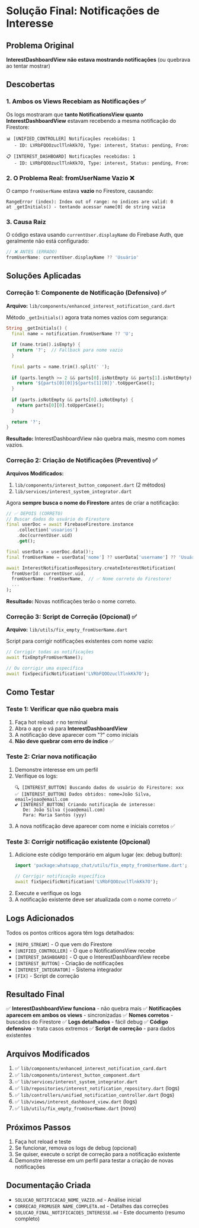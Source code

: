 # Solução Final: Notificações de Interesse

## Problema Original

**InterestDashboardView não estava mostrando notificações** (ou quebrava ao tentar mostrar)

## Descobertas

### 1. Ambos os Views Recebiam as Notificações ✅

Os logs mostraram que **tanto NotificationsView quanto InterestDashboardView** estavam recebendo a mesma notificação do Firestore:

```
📊 [UNIFIED_CONTROLLER] Notificações recebidas: 1
   - ID: LVRbFQOOzuclTlnkKk7O, Type: interest, Status: pending, From:

📋 [INTEREST_DASHBOARD] Notificações recebidas: 1
   - ID: LVRbFQOOzuclTlnkKk7O, Type: interest, Status: pending, From:
```

### 2. O Problema Real: fromUserName Vazio ❌

O campo `fromUserName` estava **vazio** no Firestore, causando:

```
RangeError (index): Index out of range: no indices are valid: 0
at _getInitials() - tentando acessar name[0] de string vazia
```

### 3. Causa Raiz

O código estava usando `currentUser.displayName` do Firebase Auth, que geralmente não está configurado:

```dart
// ❌ ANTES (ERRADO)
fromUserName: currentUser.displayName ?? 'Usuário'
```

## Soluções Aplicadas

### Correção 1: Componente de Notificação (Defensivo) ✅

**Arquivo:** `lib/components/enhanced_interest_notification_card.dart`

Método `_getInitials()` agora trata nomes vazios com segurança:

```dart
String _getInitials() {
  final name = notification.fromUserName ?? 'U';
  
  if (name.trim().isEmpty) {
    return '?';  // Fallback para nome vazio
  }
  
  final parts = name.trim().split(' ');
  
  if (parts.length >= 2 && parts[0].isNotEmpty && parts[1].isNotEmpty) {
    return '${parts[0][0]}${parts[1][0]}'.toUpperCase();
  }
  
  if (parts.isNotEmpty && parts[0].isNotEmpty) {
    return parts[0][0].toUpperCase();
  }
  
  return '?';
}
```

**Resultado:** InterestDashboardView não quebra mais, mesmo com nomes vazios.

### Correção 2: Criação de Notificações (Preventivo) ✅

**Arquivos Modificados:**
1. `lib/components/interest_button_component.dart` (2 métodos)
2. `lib/services/interest_system_integrator.dart`

Agora **sempre busca o nome do Firestore** antes de criar a notificação:

```dart
// ✅ DEPOIS (CORRETO)
// Buscar dados do usuário do Firestore
final userDoc = await FirebaseFirestore.instance
    .collection('usuarios')
    .doc(currentUser.uid)
    .get();

final userData = userDoc.data()!;
final fromUserName = userData['nome'] ?? userData['username'] ?? 'Usuário';

await InterestNotificationRepository.createInterestNotification(
  fromUserId: currentUser.uid,
  fromUserName: fromUserName,  // ✅ Nome correto do Firestore!
  ...
);
```

**Resultado:** Novas notificações terão o nome correto.

### Correção 3: Script de Correção (Opcional) ✅

**Arquivo:** `lib/utils/fix_empty_fromUserName.dart`

Script para corrigir notificações existentes com nome vazio:

```dart
// Corrigir todas as notificações
await fixEmptyFromUserName();

// Ou corrigir uma específica
await fixSpecificNotification('LVRbFQOOzuclTlnkKk7O');
```

## Como Testar

### Teste 1: Verificar que não quebra mais

1. Faça hot reload: `r` no terminal
2. Abra o app e vá para **InterestDashboardView**
3. A notificação deve aparecer com "?" como iniciais
4. **Não deve quebrar com erro de índice** ✅

### Teste 2: Criar nova notificação

1. Demonstre interesse em um perfil
2. Verifique os logs:
   ```
   🔍 [INTEREST_BUTTON] Buscando dados do usuário do Firestore: xxx
   ✅ [INTEREST_BUTTON] Dados obtidos: nome=João Silva, email=joao@email.com
   💕 [INTEREST_BUTTON] Criando notificação de interesse:
      De: João Silva (joao@email.com)
      Para: Maria Santos (yyy)
   ```
3. A nova notificação deve aparecer com nome e iniciais corretos ✅

### Teste 3: Corrigir notificação existente (Opcional)

1. Adicione este código temporário em algum lugar (ex: debug button):
   ```dart
   import 'package:whatsapp_chat/utils/fix_empty_fromUserName.dart';
   
   // Corrigir notificação específica
   await fixSpecificNotification('LVRbFQOOzuclTlnkKk7O');
   ```
2. Execute e verifique os logs
3. A notificação existente deve ser atualizada com o nome correto ✅

## Logs Adicionados

Todos os pontos críticos agora têm logs detalhados:

- `[REPO_STREAM]` - O que vem do Firestore
- `[UNIFIED_CONTROLLER]` - O que o NotificationsView recebe
- `[INTEREST_DASHBOARD]` - O que o InterestDashboardView recebe
- `[INTEREST_BUTTON]` - Criação de notificações
- `[INTEREST_INTEGRATOR]` - Sistema integrador
- `[FIX]` - Script de correção

## Resultado Final

✅ **InterestDashboardView funciona** - não quebra mais
✅ **Notificações aparecem em ambos os views** - sincronizadas
✅ **Nomes corretos** - buscados do Firestore
✅ **Logs detalhados** - fácil debug
✅ **Código defensivo** - trata casos extremos
✅ **Script de correção** - para dados existentes

## Arquivos Modificados

1. ✅ `lib/components/enhanced_interest_notification_card.dart`
2. ✅ `lib/components/interest_button_component.dart`
3. ✅ `lib/services/interest_system_integrator.dart`
4. ✅ `lib/repositories/interest_notification_repository.dart` (logs)
5. ✅ `lib/controllers/unified_notification_controller.dart` (logs)
6. ✅ `lib/views/interest_dashboard_view.dart` (logs)
7. ✅ `lib/utils/fix_empty_fromUserName.dart` (novo)

## Próximos Passos

1. Faça hot reload e teste
2. Se funcionar, remova os logs de debug (opcional)
3. Se quiser, execute o script de correção para a notificação existente
4. Demonstre interesse em um perfil para testar a criação de novas notificações

## Documentação Criada

- `SOLUCAO_NOTIFICACAO_NOME_VAZIO.md` - Análise inicial
- `CORRECAO_FROMUSER NAME_COMPLETA.md` - Detalhes das correções
- `SOLUCAO_FINAL_NOTIFICACOES_INTERESSE.md` - Este documento (resumo completo)
